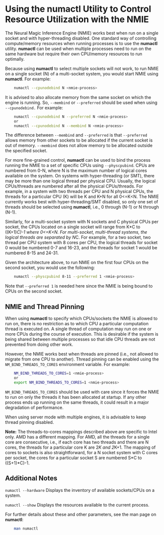 # Using the numactl Utility to Control Resource Utilization with the NMIE

The Neural Magic Inference Engine (NMIE) works best when run on a single socket and with hyper-threading disabled. One standard way of controlling compute/memory resources when running processes is to use the **numactl** utility. **numactl** can be used when multiple processes need to run on the same hardware but require their own CPU/memory resources to run optimally.

Because using **numactl** to select multiple sockets will not work, to run NMIE on a single socket (N) of a multi-socket system, you would start NMIE using **numactl**. For example:

```bash
    numactl --cpunodebind N <nmie-process>
```

It is advised to also allocate memory from the same socket on which the engine is running. So, `--membind` or `--preferred` should be used when using `--cpunodebind.` For example:

```bash
    numactl --cpunodebind N --preferred N <nmie-process>
    or
    numactl --cpunodebind N --membind N <nmie-process>
```

The difference between `--membind` and `--preferred` is that `--preferred` allows memory from other sockets to be allocated if the current socket is out of memory.  `--membind` does not allow memory to be allocated outside the specified socket.

For more fine-grained control, **numactl** can be used to bind the process running the NMIE to a set of specific CPUs using `--physcpubind`. CPUs are numbered from 0-N, where N is the maximum number of logical cores available on the system. On systems with hyper-threading (or SMT), there may be more than one logical thread per physical CPU. Usually, the logical CPUs/threads are numbered after all the physical CPUs/threads. For example, in a system with two threads per CPU and N physical CPUs, the threads for a particular CPU (K) will be K and K+N for all 0&lt;=K&lt;N. The NMIE currently works best with hyper-threading/SMT disabled, so only one set of threads should be selected using **numactl**, i.e., 0 through (N-1) or N through  \
(N-1).

Similarly, for a multi-socket system with N sockets and C physical CPUs per socket, the CPUs located on a single socket will range from K*C to ((K+1)*C)-1 where 0&lt;=K&lt;N. For multi-socket, multi-thread systems, the logical threads are separated by N*C. For example, for a two socket, two thread per CPU system with 8 cores per CPU, the logical threads for socket 0 would be numbered 0-7 and 16-23, and the threads for socket 1 would be numbered 8-15 and 24-31.

Given the architecture above, to run NMIE on the first four CPUs on the second socket, you would use the following:

```bash
    numactl --physcpubind 8-11 --preferred 1 <nmie-process>
```

Note that `--preferred 1` is needed here since the NMIE is being bound to CPUs on the second socket.

## NMIE and Thread Pinning

When using **numactl** to specify which CPUs/sockets the NMIE is allowed to run on, there is no restriction as to which CPU a particular computation thread is executed on. A single thread of computation may run on one or more CPUs during the course of execution. This is desirable if the system is being shared between multiple processes so that idle CPU threads are not prevented from doing other work.

However, the NMIE works best when threads are pinned (i.e., not allowed to migrate from one CPU to another). Thread pinning can be enabled using the `NM_BIND_THREADS_TO_CORES` environment variable. For example:

```bash
    NM_BIND_THREADS_TO_CORES=1 <nmie-process>
    or
    export NM_BIND_THREADS_TO_CORES=1 <nmie-process>
```

`NM_BIND_THREADS_TO_CORES` should be used with care since it forces the NMIE to run on only the threads it has been allocated at startup. If any other process ends up running on the same threads, it could result in a major degradation of performance.

When using server mode with multiple engines, it is advisable to keep thread pinning disabled.

**Note:** The threads-to-cores mappings described above are specific to Intel only. AMD has a different mapping. For AMD, all the threads for a single core are consecutive, i.e., if each core has two threads and there are N cores, the threads for a particular core K are 2*K and 2*K+1.  The mapping of cores to sockets is also straightforward, for a N socket system with C cores per socket, the cores for a particular socket S are numbered S*C to ((S+1)*C)-1.

## Additional Notes

`numactl --hardware`
Displays the inventory of available sockets/CPUs on a system.

`numactl --show`
Displays the resources available to the current process.

For further details about these and other parameters, see the man page on **numactl**:

```bash
    man numactl
```
